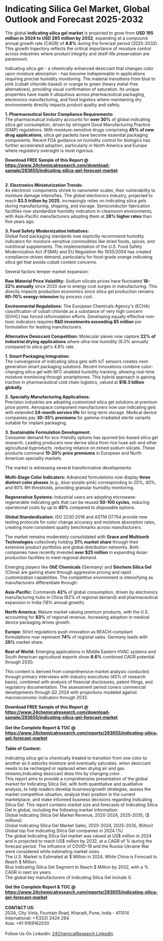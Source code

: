 <h1>Indicating Silica Gel Market, Global Outlook and Forecast 2025-2032</h1><p>The global <strong>indicating silica gel market</strong> is projected to grow from <strong>USD 195 million in 2024 to USD 285 million by 2032</strong>, expanding at a compound annual growth rate (CAGR) of <strong>4.8%</strong> during the forecast period (2025-2032). This growth trajectory reflects the critical importance of moisture control across industries where product integrity and shelf-life preservation are paramount.</p><p>Indicating silica gel - a chemically enhanced desiccant that changes color upon moisture absorption - has become indispensable in applications requiring precise humidity monitoring. The material transitions from blue to pink (cobalt chloride-based) or orange to green (heavy metal-free alternatives), providing visual confirmation of saturation. Its unique properties have made it ubiquitous across pharmaceutical packaging, electronics manufacturing, and food logistics where maintaining dry environments directly impacts product quality and safety.</p><p><strong>1. Pharmaceutical Sector Compliance Requirements:</strong><br>
The pharmaceutical industry accounts for <strong>over 30%</strong> of global indicating silica gel consumption, driven by stringent Good Manufacturing Practice (GMP) regulations. With moisture-sensitive drugs comprising <strong>45% of new drug applications</strong>, silica gel packets have become essential packaging components. Recent FDA guidance on humidity control for biologics has further accelerated adoption, particularly in North America and Europe where regulatory oversight is most rigorous.</p><div><b>Download FREE Sample of this Report @ 
            <a href="https://www.24chemicalresearch.com/download-sample/293655/indicating-silica-gel-forecast-market">
            https://www.24chemicalresearch.com/download-sample/293655/indicating-silica-gel-forecast-market</a></b></div><br><p><strong>2. Electronics Miniaturization Trends:</strong><br>
As electronic components shrink to nanometer scales, their vulnerability to moisture damage intensifies. The global electronics industry, projected to reach <strong>$3.5 trillion by 2025</strong>, increasingly relies on indicating silica gels during manufacturing, shipping, and storage. Semiconductor fabrication facilities now standardize humidity indicators in cleanroom environments, with Asia-Pacific manufacturers adopting them at <strong>28% higher rates</strong> than five years ago.</p><p><strong>3. Food Safety Modernization Initiatives:</strong><br>
Global food packaging standards now explicitly recommend humidity indicators for moisture-sensitive commodities like dried foods, spices, and nutritional supplements. The implementation of the U.S. Food Safety Modernization Act (FSMA) and EU Regulation No 1935/2004 has created compliance-driven demand, particularly for food-grade orange indicating silica gel that avoids cobalt content concerns.</p><p>Several factors temper market expansion:</p><p><strong>Raw Material Price Volatility:</strong> Sodium silicate prices have fluctuated <strong>18-22% annually</strong> since 2020 due to energy cost surges in manufacturing. This directly impacts production economics since silica gel production remains <strong>60-70% energy-intensive</strong> by process cost.</p><p><strong>Environmental Regulations:</strong> The European Chemicals Agency's (ECHA) classification of cobalt chloride as a substance of very high concern (SVHC) has forced reformulation efforts. Developing equally effective non-toxic indicators requires <strong>R&amp;D investments exceeding $5 million</strong> per formulation for leading manufacturers.</p><p><strong>Alternative Desiccant Competition:</strong> Molecular sieves now capture <strong>22% of industrial drying applications</strong> where ultra-low humidity (6.3% annually compared to silica gel's 4.8% rate.</p><p><strong>1. Smart Packaging Integration:</strong><br>
The convergence of indicating silica gels with IoT sensors creates next-generation smart packaging solutions. Recent innovations combine color-changing silica gel with NFC-enabled humidity tracking, allowing real-time moisture monitoring through smartphones. This hybrid approach is gaining traction in pharmaceutical cold chain logistics, valued at <strong>$18.3 billion globally</strong>.</p><p><strong>2. Specialty Manufacturing Applications:</strong><br>
Precision industries are adopting customized silica gel solutions at premium price points. Aerospace component manufacturers now use indicating gels with extended <strong>24-month service life</strong> for long-term storage. Medical device companies pay <strong>30-35% premiums</strong> for gamma-irradiated sterile variants suitable for implant packaging.</p><p><strong>3. Sustainable Formulation Development:</strong><br>
Consumer demand for eco-friendly options has spurred bio-based silica gel research. Leading producers now derive silica from rice husk ash and other agricultural byproducts, reducing reliance on mined sodium silicate. These products command <strong>15-20% price premiums</strong> in European and North American specialty markets.</p><p>The market is witnessing several transformative developments:</p><p><strong>Multi-Stage Color Indicators:</strong> Advanced formulations now display <strong>three distinct color phases</strong> (e.g., blue-purple-pink) corresponding to 20%, 40%, and 60% RH thresholds, providing granular humidity monitoring.</p><p><strong>Regenerative Systems:</strong> Industrial users are adopting microwave-regenerable indicating gels that can be reused <strong>50-100 cycles</strong>, reducing operational costs by up to <strong>45%</strong> compared to disposable options.</p><p><strong>Global Standardization:</strong> ISO 2230:2018 and ASTM D7754 provide new testing protocols for color change accuracy and moisture absorption rates, creating more consistent quality benchmarks across manufacturers.</p><p>The market remains moderately consolidated with <strong>Grace and Multisorb Technologies</strong> collectively holding <strong>31% market share</strong> through their extensive product portfolios and global distribution networks. Both companies have recently invested <strong>over $25 million</strong> in expanding Asian production facilities to meet regional demand.</p><p>Emerging players like <strong>OhE Chemicals</strong> (Germany) and <strong>Sinchem Silica Gel</strong> (China) are gaining share through aggressive pricing and rapid customization capabilities. The competitive environment is intensifying as manufacturers differentiate through:</p><p><strong>Asia-Pacific:</strong> Commands <strong>42%</strong> of global consumption, driven by electronics manufacturing hubs in China (62% of regional demand) and pharmaceutical expansion in India (18% annual growth).</p><p><strong>North America:</strong> Mature market valuing premium products, with the U.S. accounting for <strong>83%</strong> of regional revenue. Increasing adoption in medical device packaging drives growth.</p><p><strong>Europe:</strong> Strict regulations push innovation as REACH-compliant formulations now represent <strong>74%</strong> of regional sales. Germany leads with <strong>29%</strong> market share.</p><p><strong>Rest of World:</strong> Emerging applications in Middle Eastern HVAC systems and South American agricultural exports show <strong>8.6%</strong> combined CAGR potential through 2030.</p><p>This content is derived from comprehensive market analysis conducted through primary interviews with industry executives (45% of research basis), combined with analysis of financial disclosures, patent filings, and regulatory documentation. The assessment period covers commercial developments through Q2 2024 with projections modeled against macroeconomic indicators through 2032.</p><div><b>Download FREE Sample of this Report @ 
            <a href="https://www.24chemicalresearch.com/download-sample/293655/indicating-silica-gel-forecast-market">
            https://www.24chemicalresearch.com/download-sample/293655/indicating-silica-gel-forecast-market</a></b></div><br><div><b>Get the Complete Report & TOC @ 
            <a href="https://www.24chemicalresearch.com/reports/293655/indicating-silica-gel-forecast-market">
            https://www.24chemicalresearch.com/reports/293655/indicating-silica-gel-forecast-market</a></b></div><br>
            <b>Table of Content:</b><p>Indicating silica gel is chemically treated to transition from one color to another as it adsorbs moisture and eventually saturates. when desiccant needs to be recharged or replaced when drying air and gas streams,Indicating desiccant does this by changing color .<br />
This report aims to provide a comprehensive presentation of the global market for Indicating Silica Gel, with both quantitative and qualitative analysis, to help readers develop business/growth strategies, assess the market competitive situation, analyze their position in the current marketplace, and make informed business decisions regarding Indicating Silica Gel. This report contains market size and forecasts of Indicating Silica Gel in global, including the following market information:<br />
Global Indicating Silica Gel Market Revenue, 2020-2024, 2025-2035, ($ millions)<br />
Global Indicating Silica Gel Market Sales, 2020-2024, 2025-2035, (Kilton)<br />
Global top five Indicating Silica Gel companies in 2024 (%)<br />
The global Indicating Silica Gel market was valued at US$ million in 2024 and is projected to reach US$ million by 2032, at a CAGR of % during the forecast period. The influence of COVID-19 and the Russia-Ukraine War were considered while estimating market sizes.<br />
The U.S. Market is Estimated at $ Million in 2024, While China is Forecast to Reach $ Million.<br />
Blue Indicating Silica Gel Segment to Reach $ Million by 2032, with a % CAGR in next six years.<br />
The global key manufacturers of Indicating Silica Gel include G</p><div><b>Get the Complete Report & TOC @ 
            <a href="https://www.24chemicalresearch.com/reports/293655/indicating-silica-gel-forecast-market">
            https://www.24chemicalresearch.com/reports/293655/indicating-silica-gel-forecast-market</a></b></div><br><b>CONTACT US:</b><br>
            203A, City Vista, Fountain Road, Kharadi, Pune, India - 411014<br>
            International: +1(332) 2424 294<br>
            Asia: +91 9169162030 <br><br>
            Follow Us On LinkedIn: <a href="https://www.linkedin.com/company/24chemicalresearch/">24ChemicalResearch LinkedIn</a>